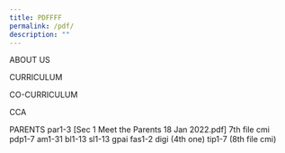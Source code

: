 ```yaml
---
title: PDFFFF
permalink: /pdf/
description: ""
---
```

ABOUT US



CURRICULUM



CO-CURRICULUM

CCA


PARENTS
par1-3
[Sec 1 Meet the Parents 18 Jan 2022.pdf] 7th file cmi
pdp1-7
am1-31
bl1-13
sl1-13
gpai
fas1-2
digi (4th one)
tip1-7 (8th file cmi)
